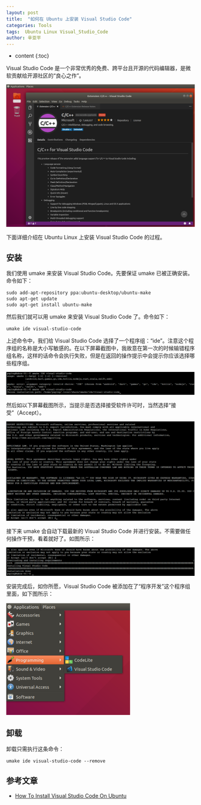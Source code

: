 ```yaml
---
layout: post
title:  "如何在 Ubuntu 上安装 Visual Studio Code"
categories: Tools
tags:  Ubuntu Linux Visual_Studio_Code
author: 辛亚平
---
```


* content
{:toc}

Visual Studio Code 是一个非常优秀的免费、跨平台且开源的代码编辑器，是微软贡献给开源社区的“良心之作”。

![Visual Studio Code running on Ubuntu Linux](/attachment/daily/2017/0804/vscode-on-ubuntu.png)

下面详细介绍在 Ubuntu Linux 上安装 Visual Studio Code 的过程。



## 安装

我们使用 umake 来安装 Visual Studio Code。先要保证 umake 已被正确安装。命令如下：

```
sudo add-apt-repository ppa:ubuntu-desktop/ubuntu-make
sudo apt-get update
sudo apt-get install ubuntu-make
```

然后我们就可以用 umake 来安装 Visual Studio Code 了。命令如下：

```
umake ide visual-studio-code
```

上述命令中，我们给 Visual Studio Code 选择了一个程序组：“ide”。注意这个程序组的名称是大小写敏感的。在以下屏幕截图中，我故意在第一次的时候输错程序组名称，这样的话命令会执行失败，但是在返回的操作提示中会提示你应该选择哪些程序组。

![Install Visual Studio Code using umake: step 1](/attachment/daily/2017/0804/umake-install-vscode-step_1.png)

然后如以下屏幕截图所示，当提示是否选择接受软件许可时，当然选择“接受”（Accept）。

![Install Visual Studio Code using umake: step 1](/attachment/daily/2017/0804/umake-install-vscode-step_2.png)

接下来 umake 会自动下载最新的 Visual Studio Code 并进行安装。不需要做任何操作干预，看着就好了。如图所示：

![Install Visual Studio Code using umake: step 1](/attachment/daily/2017/0804/umake-install-vscode-step_3.png)

安装完成后，如你所愿，Visual Studio Code 被添加在了“程序开发”这个程序组里面，如下图所示：

![Install Visual Studio Code using umake: step 1](/attachment/daily/2017/0804/vscode-ide-group.png)


## 卸载

卸载只需执行这条命令：

```
umake ide visual-studio-code --remove
```



## 参考文章

- [How To Install Visual Studio Code On Ubuntu](https://itsfoss.com/install-visual-studio-code-ubuntu/)

